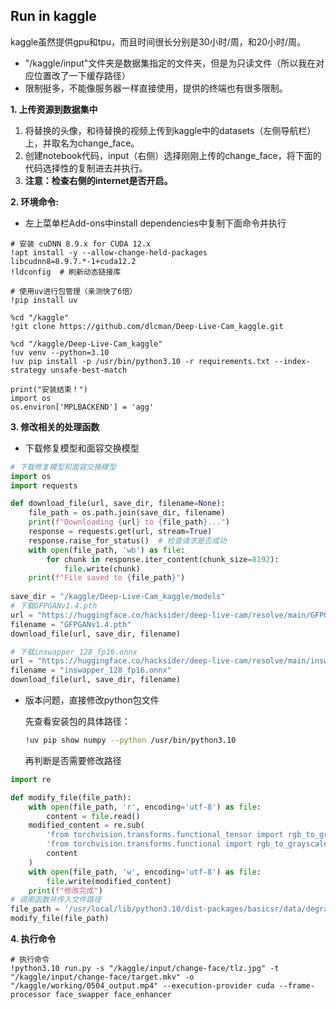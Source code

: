 ## Run in kaggle

kaggle虽然提供gpu和tpu，而且时间很长分别是30小时/周，和20小时/周。
* "/kaggle/input"文件夹是数据集指定的文件夹，但是为只读文件（所以我在对应位置改了一下缓存路径）
* 限制挺多，不能像服务器一样直接使用，提供的终端也有很多限制。

**1. 上传资源到数据集中**
1. 将替换的头像，和待替换的视频上传到kaggle中的datasets（左侧导航栏）上，并取名为change_face。
2. 创建notebook代码，input（右侧）选择刚刚上传的change_face，将下面的代码选择性的复制进去并执行。
3. **注意：检查右侧的internet是否开启。**

**2. 环境命令:**
* 左上菜单栏Add-ons中install dependencies中复制下面命令并执行

```Jupyter Notebook
# 安装 cuDNN 8.9.x for CUDA 12.x
!apt install -y --allow-change-held-packages libcudnn8=8.9.7.*-1+cuda12.2
!ldconfig  # 刷新动态链接库

# 使用uv进行包管理（亲测快了6倍）
!pip install uv

%cd "/kaggle"
!git clone https://github.com/dlcman/Deep-Live-Cam_kaggle.git

%cd "/kaggle/Deep-Live-Cam_kaggle"
!uv venv --python=3.10
!uv pip install -p /usr/bin/python3.10 -r requirements.txt --index-strategy unsafe-best-match

print("安装结束！")
import os
os.environ['MPLBACKEND'] = 'agg'
```

**3. 修改相关的处理函数**
* 下载修复模型和面容交换模型
```python
# 下载修复模型和面容交换模型
import os
import requests

def download_file(url, save_dir, filename=None):
    file_path = os.path.join(save_dir, filename)
    print(f"Downloading {url} to {file_path}...")
    response = requests.get(url, stream=True)
    response.raise_for_status()  # 检查请求是否成功
    with open(file_path, 'wb') as file:
        for chunk in response.iter_content(chunk_size=8192):
            file.write(chunk)
    print(f"File saved to {file_path}")
    
save_dir = "/kaggle/Deep-Live-Cam_kaggle/models"
# 下载GFPGANv1.4.pth
url = "https://huggingface.co/hacksider/deep-live-cam/resolve/main/GFPGANv1.4.pth"
filename = "GFPGANv1.4.pth"
download_file(url, save_dir, filename)

# 下载inswapper_128_fp16.onnx
url = "https://huggingface.co/hacksider/deep-live-cam/resolve/main/inswapper_128_fp16.onnx"
filename = "inswapper_128_fp16.onnx"
download_file(url, save_dir, filename)
```

* 版本问题，直接修改python包文件

    先查看安装包的具体路径：
    ```bash
    !uv pip show numpy --python /usr/bin/python3.10
    ```
    再判断是否需要修改路径

```python
import re

def modify_file(file_path):
    with open(file_path, 'r', encoding='utf-8') as file:
        content = file.read()
    modified_content = re.sub(
        'from torchvision.transforms.functional_tensor import rgb_to_grayscale',
        'from torchvision.transforms.functional import rgb_to_grayscale',
        content
    )
    with open(file_path, 'w', encoding='utf-8') as file:
        file.write(modified_content)
    print(f"修改完成")
# 调用函数并传入文件路径
file_path = '/usr/local/lib/python3.10/dist-packages/basicsr/data/degradations.py'
modify_file(file_path)
```

**4. 执行命令**
```Jupyter Notebook
# 执行命令
!python3.10 run.py -s "/kaggle/input/change-face/tlz.jpg" -t "/kaggle/input/change-face/target.mkv" -o "/kaggle/working/0504_output.mp4" --execution-provider cuda --frame-processor face_swapper face_enhancer
```